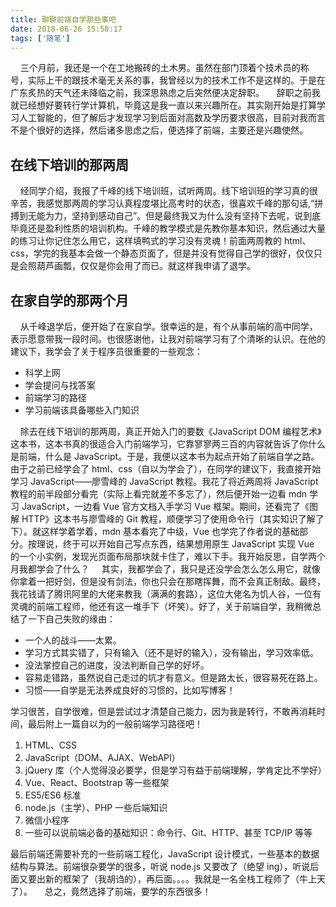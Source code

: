 ```yaml
---
title: 聊聊前端自学那些事吧
date: 2018-06-26 15:58:17
tags: ['随笔']
---
```


&nbsp;&nbsp;&nbsp;&nbsp;三个月前，我还是一个在工地搬砖的土木男。虽然在部门顶着个技术员的称号，实际上干的跟技术毫无关系的事，我曾经以为的技术工作不是这样的。于是在广东炙热的天气还未降临之前，我深思熟虑之后突然便决定辞职。
&nbsp;&nbsp;&nbsp;&nbsp;辞职之前我就已经想好要转行学计算机，毕竟这是我一直以来兴趣所在。其实刚开始是打算学习人工智能的，但了解后才发现学习到后面对高数及学历要求很高，目前对我而言不是个很好的选择，然后诸多思虑之后，便选择了前端，主要还是兴趣使然。

## 在线下培训的那两周

&nbsp;&nbsp;&nbsp;&nbsp;经同学介绍，我报了千峰的线下培训班，试听两周。线下培训班的学习真的很辛苦，我感觉那两周的学习认真程度堪比高考时的状态，很喜欢千峰的那句话,“拼搏到无能为力，坚持到感动自己”。但是最终我又为什么没有坚持下去呢，说到底毕竟还是盈利性质的培训机构。千峰的教学模式是先教你基本知识，然后通过大量的练习让你记住怎么用它，这样填鸭式的学习没有灵魂！前面两周教的 html、css，学完的我基本会做一个静态页面了，但是并没有觉得自己学的很好，仅仅只是会照葫芦画瓢，仅仅是你会用了而已。就这样我申请了退学。

## 在家自学的那两个月

&nbsp;&nbsp;&nbsp;&nbsp;从千峰退学后，便开始了在家自学。很幸运的是，有个从事前端的高中同学，表示愿意带我一段时间。也很感谢他，让我对前端学习有了个清晰的认识。在他的建议下，我学会了关于程序员很重要的一些观念：

- 科学上网
- 学会提问与找答案
- 前端学习的路径
- 学习前端该具备哪些入门知识

&nbsp;&nbsp;&nbsp;&nbsp;除去在线下培训的那两周，真正开始入门的要数《JavaScript DOM 编程艺术》这本书，这本书真的很适合入门前端学习，它靠寥寥两三百的内容就告诉了你什么是前端，什么是 JavaScript。于是，我便以这本书为起点开始了前端自学之路。由于之前已经学会了 html、css（自以为学会了），在同学的建议下，我直接开始学习 JavaScript——廖雪峰的 JavaScript 教程。我花了将近两周将 JavaScript 教程的前半段部分看完（实际上看完就差不多忘了），然后便开始一边看 mdn 学习 JavaScript，一边看 Vue 官方文档入手学习 Vue 框架。期间，还看完了《图解 HTTP》这本书与廖雪峰的 Git 教程，顺便学习了使用命令行（其实知识了解了下）。就这样学着学着，mdn 基本看完了中级，Vue 也学完了作者说的基础部分。按理说，终于可以开始自己写点东西，结果想用原生 JavaScript 实现 Vue 的一个小实例，发现光页面布局那块就卡住了，难以下手。我开始反思，自学两个月我都学会了什么？
&nbsp;&nbsp;&nbsp;&nbsp;其实，我都学会了，我只是还没学会怎么怎么用它，就像你拿着一把好剑，但是没有剑法，你也只会在那瞎挥舞，而不会真正制敌。最终，我花钱请了腾讯阿里的大佬来教我（满满的套路），这位大佬名为饥人谷，一位有灵魂的前端工程师，他还有这一堆手下（坏笑）。好了，关于前端自学，我稍微总结了一下自己失败的缘由：

- 一个人的战斗——太累。
- 学习方式其实错了，只有输入（还不是好的输入），没有输出，学习效率低。
- 没法掌控自己的进度，没法判断自己学的好坏。
- 容易走错路，虽然说自己走过的坑才有意义。但是路太长，很容易死在路上。
- 习惯——自学是无法养成良好的习惯的，比如写博客！

学习很苦，自学很难，但是尝试过才清楚自己能力，因为我是转行，不敢再消耗时间，最后附上一篇自以为的一般前端学习路径吧！

1. HTML、CSS
2. JavaScript（DOM、AJAX、WebAPI）
3. jQuery 库（个人觉得没必要学，但是学习有益于前端理解，学肯定比不学好）
4. Vue、React、Bootstrap 等一些框架
5. ES5/ES6 标准
6. node.js（主学）、PHP 一些后端知识
7. 微信小程序
8. 一些可以说前端必备的基础知识：命令行、Git、HTTP、甚至 TCP/IP 等等

最后前端还需要补充的一些前端工程化，JavaScript 设计模式，一些基本的数据结构与算法。前端很杂要学的很多，听说 node.js 又要改了（绝望 ing），听说后面又要出新的框架了（我胡诌的），再后面。。。。我就是一名全栈工程师了（牛上天了）。
&nbsp;&nbsp;&nbsp;&nbsp;总之，竟然选择了前端，要学的东西很多！
